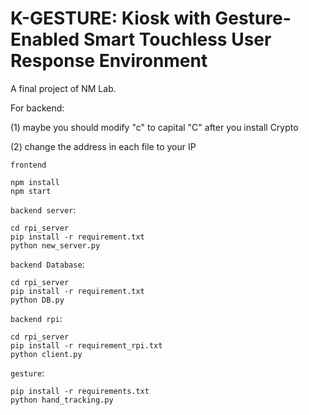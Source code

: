 # K-GESTURE: Kiosk with Gesture-Enabled Smart Touchless User Response Environment

A final project of NM Lab.

For backend:

(1)
maybe you should modify "c" to capital "C" after you install Crypto

(2)
change the address in each file to your IP


`frontend`

```
npm install
npm start
```

`backend server`:
```
cd rpi_server
pip install -r requirement.txt
python new_server.py
```


`backend Database`:
```
cd rpi_server
pip install -r requirement.txt
python DB.py
```


`backend rpi`:
```
cd rpi_server
pip install -r requirement_rpi.txt
python client.py
```


`gesture`:
```
pip install -r requirements.txt
python hand_tracking.py
```
